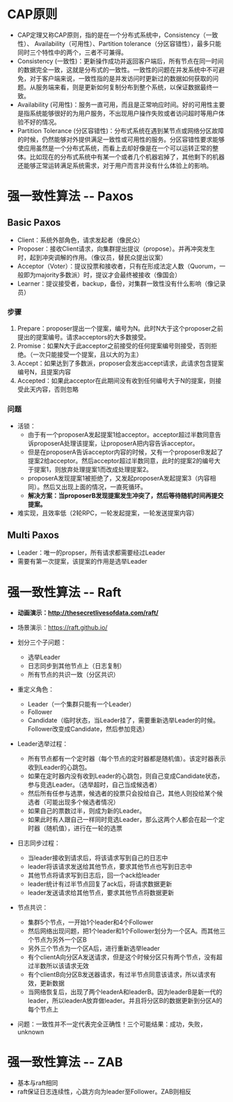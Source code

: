 # CAP原则

+ CAP定理又称CAP原则，指的是在一个分布式系统中，Consistency（一致性）、 Availability（可用性）、Partition tolerance（分区容错性），最多只能同时三个特性中的两个，三者不可兼得。
+ Consistency (一致性)：更新操作成功并返回客户端后，所有节点在同一时间的数据完全一致，这就是分布式的一致性。一致性的问题在并发系统中不可避免，对于客户端来说，一致性指的是并发访问时更新过的数据如何获取的问题。从服务端来看，则是更新如何复制分布到整个系统，以保证数据最终一致。
+ Availability (可用性)：服务一直可用，而且是正常响应时间。好的可用性主要是指系统能够很好的为用户服务，不出现用户操作失败或者访问超时等用户体验不好的情况。
+ Partition Tolerance (分区容错性)：分布式系统在遇到某节点或网络分区故障的时候，仍然能够对外提供满足一致性或可用性的服务。分区容错性要求能够使应用虽然是一个分布式系统，而看上去却好像是在一个可以运转正常的整体。比如现在的分布式系统中有某一个或者几个机器宕掉了，其他剩下的机器还能够正常运转满足系统需求，对于用户而言并没有什么体验上的影响。

# 强一致性算法 -- Paxos

## Basic Paxos

+ Client：系统外部角色，请求发起者（像民众）
+ Proposer：接收Client请求，向集群提出提议（propose）。并再冲突发生时，起到冲突调解的作用。（像议员，替民众提出议案）
+ Acceptor（Voter）：提议投票和接收者，只有在形成法定人数（Quorum，一般即为majority多数派）时，提议才会最终被接收（像国会）
+ Learner：提议接受者，backup，备份，对集群一致性没有什么影响（像记录员）

### 步骤

1. Prepare：proposer提出一个提案，编号为N。此时N大于这个proposer之前提出的提案编号。请求acceptors的大多数接受。
2. Promise：如果N大于此acceptor之前接受的任何提案编号则接受，否则拒绝。（一次只能接受一个提案，且以大的为主）
3. Accept：如果达到了多数派，proposer会发出accept请求，此请求包含提案编号N，且提案内容
4. Accepted：如果此acceptor在此期间没有收到任何编号大于N的提案，则接受此天内容，否则忽略

### 问题

+ 活锁：
  + 由于有一个proposerA发起提案1给acceptor。acceptor超过半数同意告诉proposerA处理该提案，让proposerA把内容告诉acceptor。
  + 但是在proposerA告诉acceptor内容的时候，又有一个proposerB发起了提案2给acceptor。然后acceptor超过半数同意，此时的提案2的编号大于提案1，则放弃处理提案1而改成处理提案2。
  + proposerA发现提案1被拒绝了，又发起proposerA发起提案3（内容相同）。然后又出现上面的情况，一直死循环。
  + **解决方案：当proposerB发现提案发生冲突了，然后等待随机时间再提交提案。**
+ 难实现，且效率低（2轮RPC，一轮发起提案，一轮发送提案内容）

## Multi Paxos

+ Leader：唯一的propser，所有请求都需要经过Leader
+ 需要有第一次提案，该提案的作用是选举Leader

# 强一致性算法 -- Raft

+ **动画演示：http://thesecretlivesofdata.com/raft/**
+ 场景演示：https://raft.github.io/
+ 划分三个子问题：
  + 选举Leader
  + 日志同步到其他节点上（日志复制）
  + 所有节点的共识一致（分区共识）
+ 重定义角色：
  + Leader（一个集群只能有一个Leader）
  + Follower
  + Candidate（临时状态，当Leader挂了，需要重新选举Leader的时候。Follower改变成Candidate，然后参加竞选）

+ Leader选举过程：
  + 所有节点都有一个定时器（每个节点的定时器都是随机值）。该定时器表示收到Leader的心跳包。
  + 如果在定时器内没有收到Leader的心跳包，则自己变成Candidate状态，参与竞选Leader。（选举超时，自己当成候选者）
  + 然后所有任参与选票，候选者的投票只会投给自己，其他人则投给某个候选者（可能出现多个候选者情况）
  + 如果自己的票数过半，则成为新的Leader。
  + 如果此时有人跟自己一样同时竞选Leader，那么这两个人都会在起一个定时器（随机值），进行在一轮的选票
+ 日志同步过程：
  + 当leader接收到请求后，将该请求写到自己的日志中
  + leader将该请求发送给其他节点，要求其他节点也写到日志中
  + 其他节点将请求写到日志后，回一个ack给leader
  + leader统计有过半节点回复了ack后，将请求数据更新
  + leader发送请求给其他节点，要求其他节点将数据更新
+ 节点共识：
  + 集群5个节点，一开始1个leader和4个Follower
  + 然后网络出现问题，把1个leader和1个Follower划分为一个区A。而其他三个节点为另外一个区B
  + 另外三个节点为一个区A后，进行重新选举leader
  + 有个clientA向分区A发送请求，但是这个时候分区只有两个节点，没有超过半数所以该请求无效
  + 有个clientB向分区B发送器请求，有过半节点同意该请求，所以请求有效，更新数据
  + 当网络恢复后，出现了两个leaderA和leaderB。因为leaderB是新一代的leader，所以leaderA放弃做leader。并且将分区B的数据更新到分区A的每个节点上

+ 问题：一致性并不一定代表完全正确性！三个可能结果：成功，失败，unknown

# 强一致性算法 -- ZAB

+ 基本与raft相同
+ raft保证日志连续性，心跳方向为leader至Follower。ZAB则相反